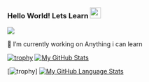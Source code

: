 ### Hello World! Lets Learn <img src="https://media.giphy.com/media/hvRJCLFzcasrR4ia7z/giphy.gif" width="25px">


![](https://visitor-badge.glitch.me/badge?page_id=Appdev33.Appdev33)
<!--
**Appdev33/Appdev33** is a ✨ _special_ ✨ repository because its `README.md` (this file) appears on your GitHub profile.

Here are some ideas to get you started:

 
  
  
- 🌱 I’m currently learning ...
- 👯 I’m looking to collaborate on ...
- 🤔 I’m looking for help with ...
- 💬 Ask me about ...
- 📫 How to reach me: ...
- 😄 Pronouns: ...
- ⚡ Fun fact: ...-->

 🔭 I’m currently working on Anything i can learn




[![trophy](https://github-profile-trophy.vercel.app/?username=Appdev33)](https://github.com/Appdev33/github-profile-trophy)
[![My GitHub Stats](https://github-readme-stats.vercel.app/api/?username=Appdev33&count_private=true&theme=tokyonight&showicons=true)]()<br>

[![trophy](https://github-profile-trophy.vercel.app/?username=Appdev33&theme=onedark)]
[![My GitHub Language Stats](https://github-readme-stats.vercel.app/api/top-langs/?username=Appdev33&langs_count=100&theme=tokyonight)]()




